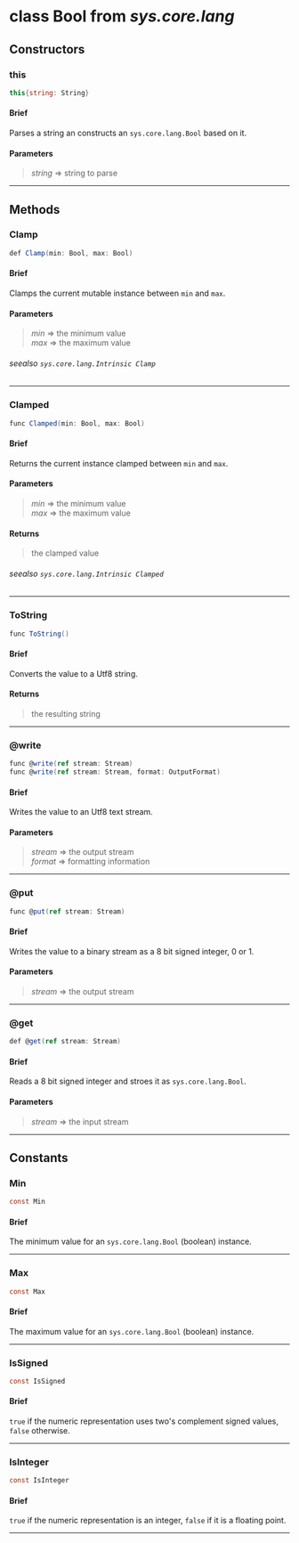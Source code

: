 # class Bool from *sys.core.lang*

## Constructors

### this

```C#
this{string: String}
```

#### Brief
Parses a string an constructs an `sys.core.lang.Bool` based on it.

#### Parameters
> *string* => string to parse  
***

## Methods

### Clamp

```C#
def Clamp(min: Bool, max: Bool)
```

#### Brief
Clamps the current mutable instance between `min` and `max`.

#### Parameters
> *min* => the minimum value  
> *max* => the maximum value  
###### seealso `sys.core.lang.Intrinsic Clamp`
***

### Clamped

```C#
func Clamped(min: Bool, max: Bool)
```

#### Brief
Returns the current instance clamped between `min` and `max`.

#### Parameters
> *min* => the minimum value  
> *max* => the maximum value  
#### Returns
> the clamped value
###### seealso `sys.core.lang.Intrinsic Clamped`
***

### ToString

```C#
func ToString()
```

#### Brief
Converts the value to a Utf8 string.

#### Returns
> the resulting string
***

### @write

```C#
func @write(ref stream: Stream)
func @write(ref stream: Stream, format: OutputFormat)
```

#### Brief
Writes the value to an Utf8 text stream.

#### Parameters
> *stream* => the output stream  
> *format* => formatting information  
***

### @put

```C#
func @put(ref stream: Stream)
```

#### Brief
Writes the value to a binary stream as a 8 bit signed integer, 0 or 1.

#### Parameters
> *stream* => the output stream  
***

### @get

```C#
def @get(ref stream: Stream)
```

#### Brief
Reads a 8 bit signed integer and stroes it as `sys.core.lang.Bool`.

#### Parameters
> *stream* => the input stream  
***

## Constants

### Min

```C#
const Min
```

#### Brief
The minimum value for an `sys.core.lang.Bool` (boolean) instance.

***

### Max

```C#
const Max
```

#### Brief
The maximum value for an `sys.core.lang.Bool` (boolean) instance.

***

### IsSigned

```C#
const IsSigned
```

#### Brief
`true` if the numeric representation uses two's complement signed values, `false` otherwise.

***

### IsInteger

```C#
const IsInteger
```

#### Brief
`true` if the numeric representation is an integer, `false` if it is a floating point.

***

